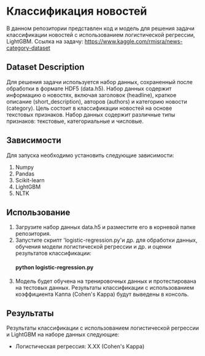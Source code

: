 # Классификация новостей
В данном репозитории представлен код и модель для решения задачи классификации новостей с использованием логистической регрессии, LightGBM.
Ссылка на задачу: https://www.kaggle.com/rmisra/news-category-dataset
## Dataset Description
Для решения задачи используется набор данных, сохраненный после обработки в формате HDF5 (data.h5). Набор данных содержит информацию о новостях, включая заголовок (headline), краткое описание (short_description), авторов (authors) и категорию новости (category). Цель состоит в классификации новостей на основе текстовых признаков. Набор данных содержит различные типы признаков: текстовые, категориальные и числовые.
## Зависимости
Для запуска необходимо установить следующие зависимости:
1. Numpy
2. Pandas
3. Scikit-learn
4. LightGBM
5. NLTK
## Использование
1. Загрузите набор данных data.h5 и разместите его в корневой папке репозитория.
2. Запустите скрипт 'logistic-regression.py'и др. для обработки данных, обучения модели логистической регрессии и др. и оценки результатов классификации:
   #### python logistic-regression.py
3. Модель будет обучена на тренировочных данных и протестирована на тестовых данных. Результаты классификации с использованием коэффициента Каппа (Cohen's Kappa) будут выведены в консоль.
## Результаты
Результаты классификации с использованием логистической регрессии и LightGBM на наборе данных следующие:

* Логистическая регрессия: X.XX (Cohen's Kappa)
